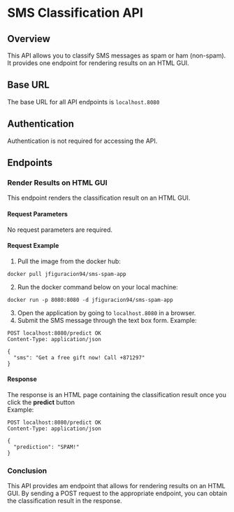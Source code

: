 # SMS Classification API

## Overview
This API allows you to classify SMS messages as spam or ham (non-spam). It provides one endpoint for rendering results on an HTML GUI.

## Base URL
The base URL for all API endpoints is `localhost.8080`

## Authentication
Authentication is not required for accessing the API.

## Endpoints

### Render Results on HTML GUI

This endpoint renders the classification result on an HTML GUI.

#### Request Parameters
No request parameters are required.

#### Request Example
1. Pull the image from the docker hub:  
```
docker pull jfiguracion94/sms-spam-app
```
2. Run the docker command below on your local machine:  
```
docker run -p 8080:8080 -d jfiguracion94/sms-spam-app
```
3. Open the application by going to `localhost.8080` in a browser.
4. Submit the SMS message through the text box form.
Example:
```
POST localhost:8080/predict OK
Content-Type: application/json

{
  "sms": "Get a free gift now! Call +871297"
}
```

#### Response
The response is an HTML page containing the classification result once you click the **predict** button  
Example:
```
POST localhost:8080/predict OK
Content-Type: application/json

{
  "prediction": "SPAM!"
}
```  

### Conclusion
This API provides am endpoint that allows for rendering results on an HTML GUI. By sending a POST request to the appropriate endpoint, you can obtain the classification result in the response.
